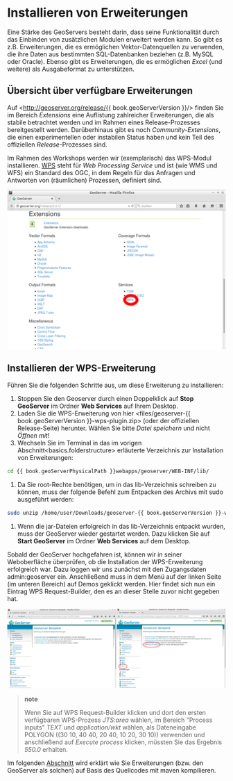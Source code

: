 # Installieren von Erweiterungen

Eine Stärke des GeoServers besteht darin, dass seine Funktionalität durch das
Einbinden von zusätzlichen Modulen erweitert werden kann. So gibt es z.B.
Erweiterungen, die es ermöglichen Vektor-Datenquellen zu verwenden, die ihre
Daten aus bestimmten SQL-Datenbanken beziehen (z.B. MySQL oder Oracle). Ebenso
gibt es Erweiterungen, die es ermöglichen *Excel* (und weitere) als Ausgabeformat
zu unterstützen.

## Übersicht über verfügbare Erweiterungen

Auf <http://geoserver.org/release/{{ book.geoServerVersion }}/> finden Sie im Bereich
*Extensions* eine Auflistung zahlreicher Erweiterungen, die als stabile betrachtet
werden und im Rahmen eines Release-Prozesses bereitgestellt werden. Darüberhinaus
gibt es noch *Community-Extensions*, die einen experimentellen oder instabilen
Status haben und kein Teil des offiziellen *Release*-Prozesses sind.

Im Rahmen des Workshops werden wir (exemplarisch) das WPS-Modul installieren.
[WPS](http://www.opengeospatial.org/standards/wps) steht für *Web Processing Service*
und ist (wie WMS und WFS) ein Standard des OGC, in dem Regeln für das Anfragen
und Antworten von (räumlichen) Prozessen, definiert sind.

![GeoServer-Erweiterungen. Rot markiert ist die WPS-Erweiterung.](../assets/gs_extensions.png)

## Installieren der WPS-Erweiterung

Führen Sie die folgenden Schritte aus, um diese Erweiterung zu installieren:

1. Stoppen Sie den Geoserver durch einen Doppelklick auf **Stop GeoServer** im
   Ordner **Web Services** auf Ihrem Desktop.
2. Laden Sie die WPS-Erweiterung von hier \<files/geoserver-{{ book.geoServerVersion }}-wps-plugin.zip\>
   (oder der offiziellen Release-Seite) herunter. Wählen Sie bitte *Datei speichern*
   und nicht *Öffnen mit*!
3. Wechseln Sie im Terminal in das im vorigen Abschnitt\<basics.folderstructure\>
   erläuterte Verzeichnis zur Installation von Erweiterungen:

```bash
cd {{ book.geoServerPhysicalPath }}webapps/geoserver/WEB-INF/lib/
```

1. Da Sie root-Rechte benötigen, um in das lib-Verzeichnis schreiben zu können,
   muss der folgende Befehl zum Entpacken des Archivs mit sudo ausgeführt werden:

```bash
sudo unzip /home/user/Downloads/geoserver-{{ book.geoServerVersion }}-wps-plugin.zip
```

1. Wenn die jar-Dateien erfolgreich in das lib-Verzeichnis entpackt wurden, muss
   der GeoServer wieder gestartet werden. Dazu klicken Sie auf **Start GeoServer**
   im Ordner **Web Services** auf dem Desktop.

Sobald der GeoServer hochgefahren ist, können wir in seiner Weboberfläche überprüfen,
ob die Installation der WPS-Erweiterung erfolgreich war. Dazu loggen wir uns
zunächst mit den Zugangsdaten admin:geoserver ein. Anschließend muss in dem Menü
auf der linken Seite (im unteren Bereich) auf Demos geklickt werden. Hier findet
sich nun ein Eintrag WPS Request-Builder, den es an dieser Stelle zuvor nicht
gegeben hat.

![GeoServer-Weboberfläche (Bereich *Demo*) vor und nach der WPS-Installation](../assets/wps_vorher_nachher.png)

> **note**
>
> Wenn Sie auf WPS Request-Builder klicken und dort den ersten verfügbaren
> WPS-Prozess *JTS:area* wählen, im Bereich "Process inputs" *TEXT* und
> *application/wkt* wählen, als Dateneingabe POLYGON ((30 10, 40 40, 20 40, 10 20, 30 10))
> verwenden und anschließend auf *Execute process* klicken, müssten Sie das
> Ergebnis *550.0* erhalten.

Im folgenden [Abschnitt](compilesource.md) wird erklärt wie Sie Erweiterungen
(bzw. den GeoServer als solchen) auf Basis des Quellcodes mit maven kompilieren.
